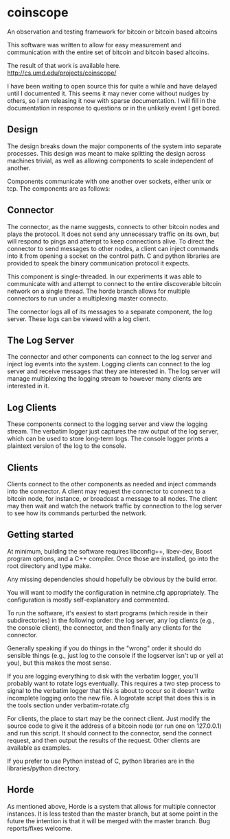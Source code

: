 # coinscope
An observation and testing framework for bitcoin or bitcoin based altcoins

This software was written to allow for easy measurement and communication with the entire set of bitcoin and bitcoin based altcoins. 

The result of that work is available here. http://cs.umd.edu/projects/coinscope/

I have been waiting to open source this for quite a while and have delayed until I documented it. This seems it may never come without nudges by others, so I am releasing it now with sparse documentation. I will fill in the documentation in response to questions or in the unlikely event I get bored.

## Design

The design breaks down the major components of the system into separate processes. This design was meant to make splitting the design across machines trivial, as well as allowing components to scale independent of another.

Components communicate with one another over sockets, either unix or tcp. The components are as follows:

## Connector

The connector, as the name suggests, connects to other bitcoin nodes and plays the protocol. It does not send any unnecessary traffic on its own, but will respond to pings and attempt to keep connections alive. To direct the connector to send messages to other nodes, a client can inject commands into it from opening a socket on the control path. C and python libraries are provided to speak the binary communication protocol it expects.

This component is single-threaded. In our experiments it was able to communicate with and attempt to connect to the entire discoverable bitcoin network on a single thread. The horde branch allows for multiple connectors to run under a multiplexing master connecto.

The connector logs all of its messages to a separate component, the log server. These logs can be viewed with a log client.

## The Log Server

The connector and other components can connect to the log server and inject log events into the system. Logging clients can connect to the log server and receive messages that they are interested in. The log server will manage multiplexing the logging stream to however many clients are interested in it.

## Log Clients

These components connect to the logging server and view the logging stream. The verbatim logger just captures the raw output of the log server, which can be used to store long-term logs. The console logger prints a plaintext version of the log to the console. 

## Clients

Clients connect to the other components as needed and inject commands into the connector. A client may request the connector to connect to a bitcoin node, for instance, or broadcast a message to all nodes. The client may then wait and watch the network traffic by connection to the log server to see how its commands perturbed the network.

## Getting started

At minimum, building the software requires libconfig++, libev-dev, Boost program options, and a C++ compiler. Once those are installed, go into the root directory and type make.

Any missing dependencies should hopefully be obvious by the build error. 

You will want to modify the configuration in netmine.cfg appropriately. The configuration is mostly self-explanatory and commented.

To run the software, it's easiest to start programs (which reside in their subdirectories) in the following order: the log server, any log clients (e.g., the console client), the connector, and then finally any clients for the connector.

Generally speaking if you do things in the "wrong" order it should do sensible things (e.g., just log to the console if the logserver isn't up or yell at you), but this makes the most sense.

If you are logging everything to disk with the verbatim logger, you'll probably want to rotate logs eventually. This requires a two step process to signal to the verbatim logger that this is about to occur so it doesn't write incomplete logging onto the new file. A logrotate script that does this is in the tools section under verbatim-rotate.cfg

For clients, the place to start may be the connect client. Just modify the source code to give it the address of a bitcoin node (or run one on 127.0.0.1) and run this script. It should connect to the connector, send the connect request, and then output the results of the request. Other clients are available as examples. 

If you prefer to use Python instead of C, python libraries are in the libraries/python directory.

## Horde

As mentioned above, Horde is a system that allows for multiple connector instances. It is less tested than the master branch, but at some point in the future the intention is that it will be merged with the master branch. Bug reports/fixes welcome.



